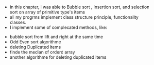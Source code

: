 - in this chapter, i was able to Bubble sort , Insertion sort, and selection sort on array of primitive type's items
- all my progrms implement class structure principle, functionality classes.
- I implement some of complecated methods, like:
* bubble sort from lift and right at the same time
* Odd Even sort algorithme
* deleting Duplicated items 
* finde the median of orderd array
* another algorithme for deleting duplicated items
